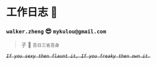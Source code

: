 # 工作日志 :memo:

### `walker.zheng` :sunglasses: `mykulou@gmail.com`

> 子 :speech_balloon: `吾日三省吾身`

~~_`If you sexy then flaunt it, If you freaky then own it.`_~~



